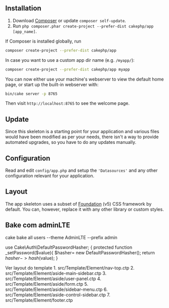 
## Installation

1. Download [Composer](https://getcomposer.org/doc/00-intro.md) or update `composer self-update`.
2. Run `php composer.phar create-project --prefer-dist cakephp/app [app_name]`.

If Composer is installed globally, run

```bash
composer create-project --prefer-dist cakephp/app
```

In case you want to use a custom app dir name (e.g. `/myapp/`):

```bash
composer create-project --prefer-dist cakephp/app myapp
```

You can now either use your machine's webserver to view the default home page, or start
up the built-in webserver with:

```bash
bin/cake server -p 8765
```

Then visit `http://localhost:8765` to see the welcome page.

## Update

Since this skeleton is a starting point for your application and various files
would have been modified as per your needs, there isn't a way to provide
automated upgrades, so you have to do any updates manually.

## Configuration

Read and edit `config/app.php` and setup the `'Datasources'` and any other
configuration relevant for your application.

## Layout

The app skeleton uses a subset of [Foundation](http://foundation.zurb.com/) (v5) CSS
framework by default. You can, however, replace it with any other library or
custom styles.

## Bake com adminLTE
cake bake all users --theme AdminLTE --prefix admin

use Cake\Auth\DefaultPasswordHasher; 
{
    protected function _setPassword($value){
        $hasher= new DefaultPasswordHasher();
        return $hasher->hash($value);
    }


Ver layout do template 
    1. src/Template/Element/nav-top.ctp
    2. src/Template/Element/aside-main-sidebar.ctp
    3. src/Template/Element/aside/user-panel.ctp
    4. src/Template/Element/aside/form.ctp
    5. src/Template/Element/aside/sidebar-menu.ctp
    6. src/Template/Element/aside-control-sidebar.ctp
    7. src/Template/Element/footer.ctp
